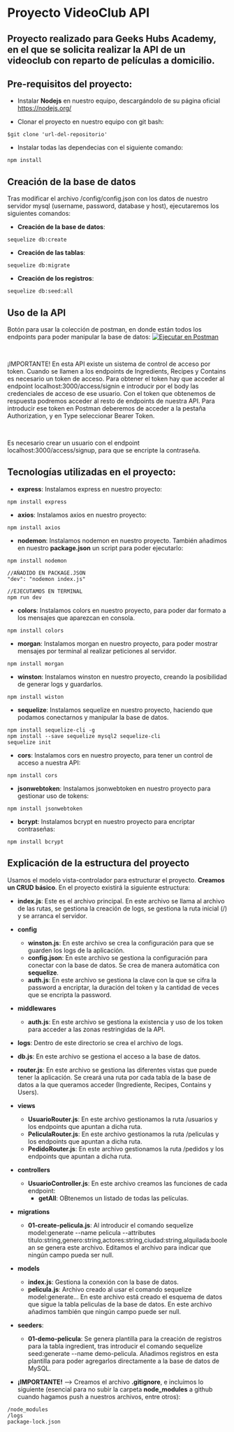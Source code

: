 # Proyecto VideoClub API

## Proyecto realizado para Geeks Hubs Academy, en el que se solicita realizar la API de un videoclub con reparto de películas a domicilio.

## Pre-requisitos del proyecto:

* Instalar **Nodejs** en nuestro equipo, descargándolo de su página oficial
https://nodejs.org/

* Clonar el proyecto en nuestro equipo con git bash:
```
$git clone 'url-del-repositorio'
```

* Instalar todas las dependecias con el siguiente comando:
```
npm install
```

## Creación de la base de datos

Tras modificar el archivo /config/config.json con los datos de nuestro servidor mysql (username, password, database y host), ejecutaremos los siguientes comandos:
* **Creación de la base de datos**:
```
sequelize db:create
```
* **Creación de las tablas**:
```
sequelize db:migrate
```
* **Creación de los registros**:
```
sequelize db:seed:all
```

## Uso de la API

Botón para usar la colección de postman, en donde están todos los endpoints para poder manipular la base de datos: [![Ejecutar en Postman](https://run.pstmn.io/button.svg)](https://app.getpostman.com/run-collection/11138723-eeb5cf01-1f60-493f-9755-3a67dcc8988f?action=collection%2Ffork&collection-url=entityId%3D11138723-eeb5cf01-1f60-493f-9755-3a67dcc8988f%26entityType%3Dcollection%26workspaceId%3D8cbf41ec-fd52-44cd-82e7-1a6bcbebc7d5)

<br>

¡IMPORTANTE! En esta API existe un sistema de control de acceso por token. Cuando se llamen a los endpoints de Ingredients, Recipes y Contains es necesario un token de acceso. Para obtener el token hay que acceder al endpoint localhost:3000/access/signin e introducir por el body las credenciales de acceso de ese usuario. Con el token que obtenemos de respuesta podremos acceder al resto de endpoints de nuestra API. Para introducir ese token en Postman deberemos de acceder a la pestaña Authorization, y en Type seleccionar Bearer Token.

<br>

Es necesario crear un usuario con el endpoint localhost:3000/access/signup, para que se encripte la contraseña.

## Tecnologías utilizadas en el proyecto:

* **express**: Instalamos express en nuestro proyecto:
```
npm install express
```
* **axios**: Instalamos axios en nuestro proyecto:
```
npm install axios
```
* **nodemon**: Instalamos nodemon en nuestro proyecto. También añadimos en nuestro **package.json** un script para poder ejecutarlo:
```
npm install nodemon
```
```
//AÑADIDO EN PACKAGE.JSON
"dev": "nodemon index.js"
```
```
//EJECUTAMOS EN TERMINAL
npm run dev
```
* **colors**: Instalamos colors en nuestro proyecto, para poder dar formato a los mensajes que aparezcan en consola.
```
npm install colors
```
* **morgan**: Instalamos morgan en nuestro proyecto, para poder mostrar mensajes por terminal al realizar peticiones al servidor.
```
npm install morgan
```
* **winston**: Instalamos winston en nuestro proyecto, creando la posibilidad de generar logs y guardarlos.
```
npm install wiston
```
* **sequelize**: Instalamos sequelize en nuestro proyecto, haciendo que podamos conectarnos y manipular la base de datos.
```
npm install sequelize-cli -g
npm install --save sequelize mysql2 sequelize-cli
sequelize init
```
* **cors**: Instalamos cors en nuestro proyecto, para tener un control de acceso a nuestra API:
```
npm install cors
```
* **jsonwebtoken**: Instalamos jsonwebtoken en nuestro proyecto para gestionar uso de tokens:
```
npm install jsonwebtoken
```
* **bcrypt**: Instalamos bcrypt en nuestro proyecto para encriptar contraseñas:
```
npm install bcrypt
```

## Explicación de la estructura del proyecto

Usamos el modelo vista-controlador para estructurar el proyecto. **Creamos un CRUD básico**. En el proyecto existirá la siguiente estructura:

* **index.js**: Este es el archivo principal. En este archivo se llama al archivo de las rutas, se gestiona la creación de logs, se gestiona la ruta inicial (/) y se arranca el servidor.

* **config**
    * **winston.js**: En este archivo se crea la configuración para que se guarden los logs de la aplicación.
    * **config.json**: En este archivo se gestiona la configuración para conectar con la base de datos. Se crea de manera automática con **sequelize**.
    * **auth.js**: En este archivo se gestiona la clave con la que se cifra la password a encriptar, la duración del token y la cantidad de veces que se encripta la password.

* **middlewares**
    * **auth.js**: En este archivo se gestiona la existencia y uso de los token para acceder a las zonas restringidas de la API.

* **logs**: Dentro de este directorio se crea el archivo de logs.

* **db.js**: En este archivo se gestiona el acceso a la base de datos.

* **router.js**: En este archivo se gestiona las diferentes vistas que puede tener la aplicación. Se creará una ruta por cada tabla de la base de datos a la que queramos acceder (Ingrediente, Recipes, Contains y Users).

* **views**
    * **UsuarioRouter.js**: En este archivo gestionamos la ruta /usuarios y los endpoints que apuntan a dicha ruta.
    * **PeliculaRouter.js**: En este archivo gestionamos la ruta /peliculas y los endpoints que apuntan a dicha ruta.
    * **PedidoRouter.js**: En este archivo gestionamos la ruta /pedidos y los endpoints que apuntan a dicha ruta.

* **controllers**
    * **UsuarioController.js**: En este archivo creamos las funciones de cada endpoint:
        * **getAll**: OBtenemos un listado de todas las películas.
    

* **migrations**
    * **01-create-pelicula.js**: Al introducir el comando sequelize model:generate --name pelicula --attributes titulo:string,genero:string,actores:string,ciudad:string,alquilada:boolean se genera este archivo. Editamos el archivo para indicar que ningún campo pueda ser null.

* **models**
    * **index.js**: Gestiona la conexión con la base de datos.
    * **pelicula.js**: Archivo creado al usar el comando sequelize model:generate... En este archivo está creado el esquema de datos que sigue la tabla peliculas de la base de datos. En este archivo añadimos también que ningún campo puede ser null.

* **seeders**:
    * **01-demo-pelicula**: Se genera plantilla para la creación de registros para la tabla ingredient, tras introducir el comando sequelize seed:generate --name demo-pelicula. Añadimos registros en esta plantilla para poder agregarlos directamente a la base de datos de MySQL.

* **¡IMPORTANTE!** --> Creamos el archivo **.gitignore**, e incluimos lo siguiente (esencial para no subir la carpeta **node_modules** a github cuando hagamos push a nuestros archivos, entre otros):
```
/node_modules
/logs
package-lock.json
```